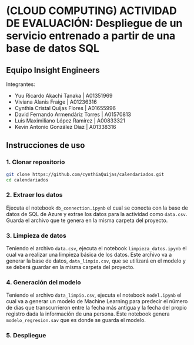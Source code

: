 # (CLOUD COMPUTING) ACTIVIDAD DE EVALUACIÓN: Despliegue de un servicio entrenado a partir de una base de datos SQL
## Equipo Insight Engineers
Integrantes: 
- Yuu Ricardo Akachi Tanaka | A01351969
- Viviana Alanis Fraige | A01236316
- Cynthia Cristal Quijas Flores | A01655996
- David Fernando Armendáriz Torres | A01570813
- Luis Maximiliano López Ramírez | A00833321
- Kevin Antonio González Díaz | A01338316

## Instrucciones de uso
### 1. Clonar repositorio
```bash
git clone https://github.com/cynthiaQuijas/calendariados.git
cd calendariados
```

### 2. Extraer los datos
Ejecuta el notebook `db_connection.ipynb` el cual se conecta con la base de datos de SQL de Azure y extrae los datos para la actividad como `data.csv`. Guarda el archivo que te genera en la misma carpeta del proyecto.

### 3. Limpieza de datos
Teniendo el archivo `data.csv`, ejecuta el notebook `limpieza_datos.ipynb` el cual va a realizar una limpieza básica de los datos. Este archivo va a generar la base de datos, `data_limpio.csv`, que se utilizará en el modelo y se deberá guardar en la misma carpeta del proyecto.

### 4. Generación del modelo
Teniendo el archivo `data_limpio.csv`, ejecuta el notebook `model.ipynb` el cual va a generar un modelo de Machine Learning para predecir el número de días que transcurrieron entre la fecha más antigua y la fecha del propio registro dada la información de una persona. Este notebook genera `modelo_regresion.sav` que es donde se guarda el modelo.

### 5. Despliegue



